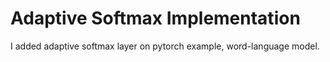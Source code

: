 # Adaptive Softmax Implementation

I added adaptive softmax layer on pytorch example, word-language model.
